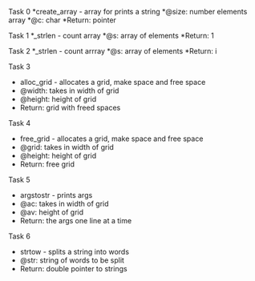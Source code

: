 Task 0
*create_array - array for prints a string
*@size: number elements array
*@c: char
*Return: pointer

Task 1
*_strlen - count array
*@s: array of elements
*Return: 1

Task 2
*_strlen - count arrray
*@s: array of elements
*Return: i

Task 3
* alloc_grid - allocates a grid, make space and free space
* @width: takes in width of grid
* @height: height of grid
* Return: grid with freed spaces

Task 4
* free_grid - allocates a grid, make space and free space
* @grid: takes in width of grid
* @height: height of grid
* Return: free grid

Task 5
* argstostr - prints args
* @ac: takes in width of grid
* @av: height of grid
* Return: the args one line at a time

Task 6
* strtow - splits a string into words
* @str: string of words to be split
* Return: double pointer to strings

